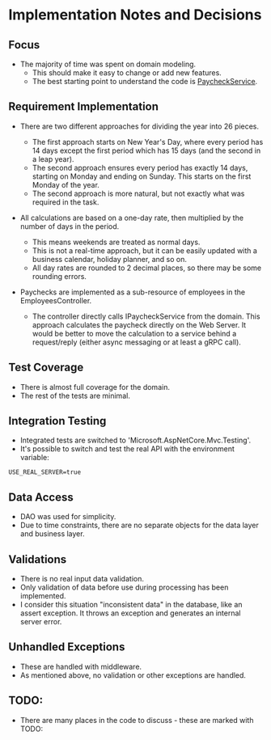 # Implementation Notes and Decisions

## Focus

- The majority of time was spent on domain modeling.
  - This should make it easy to change or add new features.
  - The best starting point to understand the code is [PaycheckService](\PaylocityBenefitsCalculator\Api\Domain\Paychecks\PaycheckService.cs).

## Requirement Implementation

- There are two different approaches for dividing the year into 26 pieces.
  - The first approach starts on New Year's Day, where every period has 14 days except the first period which has 15 days (and the second in a leap year).
  - The second approach ensures every period has exactly 14 days, starting on Monday and ending on Sunday. This starts on the first Monday of the year.
  - The second approach is more natural, but not exactly what was required in the task.

- All calculations are based on a one-day rate, then multiplied by the number of days in the period.
  - This means weekends are treated as normal days.
  - This is not a real-time approach, but it can be easily updated with a business calendar, holiday planner, and so on.
  - All day rates are rounded to 2 decimal places, so there may be some rounding errors.

- Paychecks are implemented as a sub-resource of employees in the EmployeesController.
  - The controller directly calls IPaycheckService from the domain. This approach calculates the paycheck directly on the Web Server. It would be better to move the calculation to a service behind a request/reply (either async messaging or at least a gRPC call).

## Test Coverage

- There is almost full coverage for the domain.
- The rest of the tests are minimal.

## Integration Testing

- Integrated tests are switched to 'Microsoft.AspNetCore.Mvc.Testing'.
- It's possible to switch and test the real API with the environment variable:

```
USE_REAL_SERVER=true
```

## Data Access

- DAO was used for simplicity.
- Due to time constraints, there are no separate objects for the data layer and business layer.

## Validations

- There is no real input data validation.
- Only validation of data before use during processing has been implemented.
- I consider this situation "inconsistent data" in the database, like an assert exception. It throws an exception and generates an internal server error.

## Unhandled Exceptions

- These are handled with middleware.
- As mentioned above, no validation or other exceptions are handled.

## TODO:

- There are many places in the code to discuss - these are marked with TODO:

